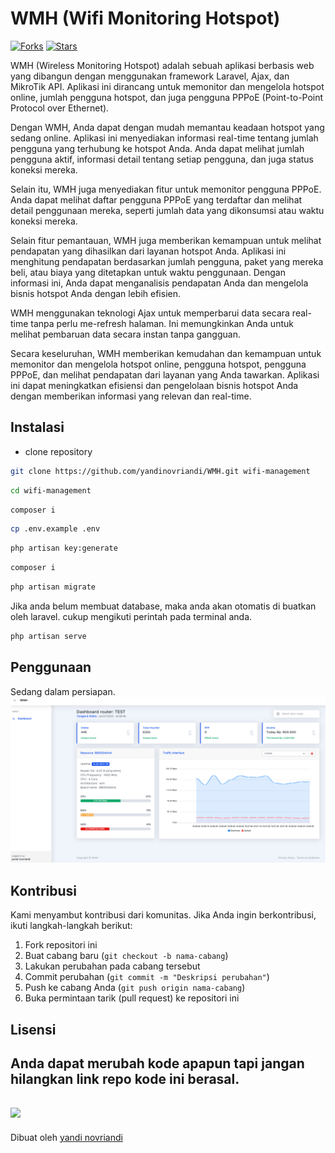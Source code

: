 # WMH (Wifi Monitoring Hotspot)

[![Forks](https://img.shields.io/badge/forks-44-blue)](https://github.com/yandinovriandi/WMH)
[![Stars](https://img.shields.io/badge/stars-13-yellow)](https://github.com/yandinovriandi/WMH)


WMH (Wireless Monitoring Hotspot) adalah sebuah aplikasi berbasis web yang dibangun dengan menggunakan framework Laravel, Ajax, dan MikroTik API. Aplikasi ini dirancang untuk memonitor dan mengelola hotspot online, jumlah pengguna hotspot, dan juga pengguna PPPoE (Point-to-Point Protocol over Ethernet).

Dengan WMH, Anda dapat dengan mudah memantau keadaan hotspot yang sedang online. Aplikasi ini menyediakan informasi real-time tentang jumlah pengguna yang terhubung ke hotspot Anda. Anda dapat melihat jumlah pengguna aktif, informasi detail tentang setiap pengguna, dan juga status koneksi mereka.

Selain itu, WMH juga menyediakan fitur untuk memonitor pengguna PPPoE. Anda dapat melihat daftar pengguna PPPoE yang terdaftar dan melihat detail penggunaan mereka, seperti jumlah data yang dikonsumsi atau waktu koneksi mereka.

Selain fitur pemantauan, WMH juga memberikan kemampuan untuk melihat pendapatan yang dihasilkan dari layanan hotspot Anda. Aplikasi ini menghitung pendapatan berdasarkan jumlah pengguna, paket yang mereka beli, atau biaya yang ditetapkan untuk waktu penggunaan. Dengan informasi ini, Anda dapat menganalisis pendapatan Anda dan mengelola bisnis hotspot Anda dengan lebih efisien.

WMH menggunakan teknologi Ajax untuk memperbarui data secara real-time tanpa perlu me-refresh halaman. Ini memungkinkan Anda untuk melihat pembaruan data secara instan tanpa gangguan.

Secara keseluruhan, WMH memberikan kemudahan dan kemampuan untuk memonitor dan mengelola hotspot online, pengguna hotspot, pengguna PPPoE, dan melihat pendapatan dari layanan yang Anda tawarkan. Aplikasi ini dapat meningkatkan efisiensi dan pengelolaan bisnis hotspot Anda dengan memberikan informasi yang relevan dan real-time.
 
## Instalasi 
- clone repository 
```bash
git clone https://github.com/yandinovriandi/WMH.git wifi-management
```
```bash
cd wifi-management
```
```bash
composer i
```
```bash
cp .env.example .env
```
```bash
php artisan key:generate
```
```bash
composer i
```
```bash
php artisan migrate
```
Jika anda belum membuat database, maka anda akan otomatis di buatkan oleh laravel. cukup mengikuti perintah pada terminal anda.
```bash
php artisan serve
```
## Penggunaan

Sedang dalam persiapan.
![dm.png](public%2Fassets%2Fimg%2Fdemo%2Fdm.png)

## Kontribusi

Kami menyambut kontribusi dari komunitas. Jika Anda ingin berkontribusi, ikuti langkah-langkah berikut:

1. Fork repositori ini
2. Buat cabang baru (`git checkout -b nama-cabang`)
3. Lakukan perubahan pada cabang tersebut
4. Commit perubahan (`git commit -m "Deskripsi perubahan"`)
5. Push ke cabang Anda (`git push origin nama-cabang`)
6. Buka permintaan tarik (pull request) ke repositori ini

## Lisensi

Anda dapat merubah kode apapun tapi jangan hilangkan link repo kode ini berasal.
---
[![](https://img.shields.io/static/v1?label=Sponsor&message=%E2%9D%A4&logo=GitHub&color=%23fe8e86)](https://github.com/sponsors/yandinovriandi)
---
Dibuat oleh [yandi novriandi](https://github.com/yandinovriandi)
